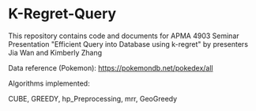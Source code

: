 # K-Regret-Query
This repository contains code and documents for APMA 4903 Seminar Presentation "Efficient Query into Database using k-regret" by presenters Jia Wan and Kimberly Zhang

Data reference (Pokemon): https://pokemondb.net/pokedex/all

Algorithms implemented:

CUBE, GREEDY, hp_Preprocessing, mrr, GeoGreedy
